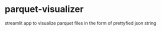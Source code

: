 # parquet-visualizer
streamlit app to visualize parquet files in the form of prettyfied json string
